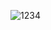 ![1234](https://user-images.githubusercontent.com/114725034/206445132-7e21e6aa-a4ad-4a25-8443-da6f2c84ff4d.png)
